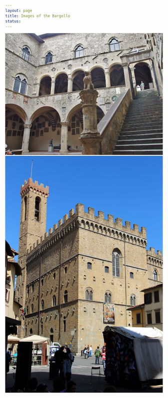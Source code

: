 ```yaml
---
layout: page
title: Images of the Bargello 
status: 
---
```

 <img src="/assets/images/bargellostairs.jpg">
 <img src="/assets/images/bargellopalazzo.jpg">
